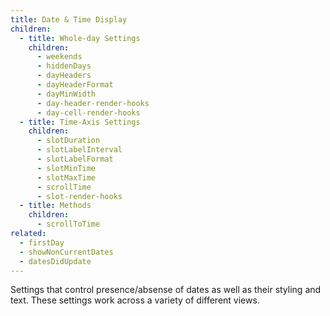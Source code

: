 ```yaml
---
title: Date & Time Display
children:
  - title: Whole-day Settings
    children:
      - weekends
      - hiddenDays
      - dayHeaders
      - dayHeaderFormat
      - dayMinWidth
      - day-header-render-hooks
      - day-cell-render-hooks
  - title: Time-Axis Settings
    children:
      - slotDuration
      - slotLabelInterval
      - slotLabelFormat
      - slotMinTime
      - slotMaxTime
      - scrollTime
      - slot-render-hooks
  - title: Methods
    children:
      - scrollToTime
related:
  - firstDay
  - showNonCurrentDates
  - datesDidUpdate
---
```


Settings that control presence/absense of dates as well as their styling and text. These settings work across a variety of different views.
